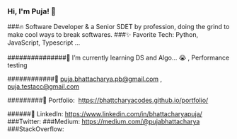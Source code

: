 ### Hi, I'm Puja! 👋  
###🔥 Software Developer & a Senior SDET by profession, doing the grind  to make cool  ways to break softwares.
###✨ Favorite Tech: Python, JavaScript, Typescript ...  
<br>
###############📓 I’m currently learning DS and Algo... 😭 , Performance testing 

############📧 puja.bhattacharya.pb@gmail.com  , puja.testacc@gmail.com 

#########🎨 Portfolio:  https://bhattcharyacodes.github.io/portfolio/

######💼 LinkedIn: https://www.linkedin.com/in/bhattacharyapuja/
###Twitter: 
###Medium: https://medium.com/@pujabhattacharya
###StackOverflow:
